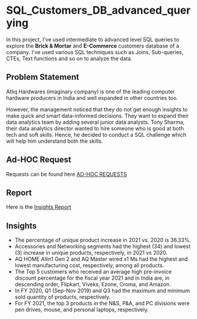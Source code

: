 # SQL_Customers_DB_advanced_querying
In this project, I've used intermediate to advanced level SQL queries to explore the **Brick & Mortar** and **E-Commerce** customers database of a company. I've used various SQL techniques such as Joins, Sub-queries, CTEs, Text functions and so on to analyze the data.

## Problem Statement
Atliq Hardwares (imaginary company) is one of the leading computer hardware producers in India and well expanded in other countries too.

However, the management noticed that they do not get enough insights to make quick and smart data-informed decisions. They want to expand their data analytics team by adding several junior data analysts.
Tony Sharma, their data analytics director wanted to hire someone who is good at both tech and soft skills. Hence, he decided to conduct a SQL challenge which will help him understand both the skills.

## Ad-HOC Request
Requests can be found here [AD-HOC REQUESTS](https://github.com/Swam80/SQL_Project_AtliQ_AdHoc/blob/main/ad-hoc-requests.pdf)

## Report
Here is the [Insights Report](https://github.com/Swam80/SQL_Project_AtliQ_AdHoc/blob/main/atliq_adhoc_analyis.pdf)

## Insights

* The percentage of unique product increase in 2021 vs. 2020 is 36.33%.
* Accessories and Networking segments had the highest (34) and lowest (3) increase in unique products, respectively, in 2021 vs 2020.
* AQ HOME Allin1 Gen 2 and AQ Master wired x1 Ms had the highest and lowest manufacturing cost, respectively, among all products.
* The Top 5 customers who received an average high pre-invoice discount percentage for the fiscal year 2021 and in India are, in descending order, Flipkart, Viveks, Ezone, Croma, and Amazon. 
* In FY 2020, Q1 (Sep-Nov 2019) and Q3 had the maximum and minimum sold quantity of products, respectively.
* For FY 2021, the top 3 products in the N&S, P&A, and PC divisions were pen drives, mouse, and personal laptops, respectively.



 
